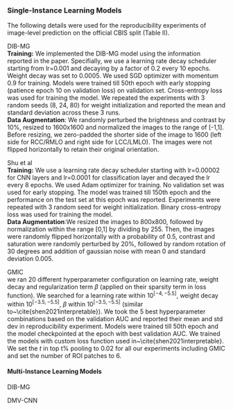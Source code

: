 ### Single-Instance Learning Models
The following details were used for the reproducibility experiments of image-level prediction on the official CBIS split (Table II).

DIB-MG <br/>
**Training:** We implemented the DIB-MG model using the information reported in the paper. Specifially, we use a learning rate decay scheduler starting from lr=0.001 and decaying by a factor of 0.2 every 10 epochs. Weight decay was set to 0.0005. We used SGD optimizer with momentum 0.9 for training. Models were trained till 50th epoch with early stopping (patience epoch 10 on validation loss) on validation set. Cross-entropy loss was used for training the model. We repeated the experiments with 3 random seeds (8, 24, 80) for weight initialization and reported the mean and standard deviation across these 3 runs. <br/>
**Data Augmentation**: We randomly perturbed the brightness and contrast by 10%, resized to 1600x1600 and normalized the images to the range of [-1,1]. Before resizing, we zero-padded the shorter side of the image to 1600 (left side for RCC/RMLO and right side for LCC/LMLO). The images were not flipped horizontally to retain their original orientation.

Shu et al <br/>
**Training:** We use a learning rate decay scheduler starting with lr=0.00002 for CNN layers and lr=0.0001 for classification layer and decayed the lr every 8 epochs. We used Adam optimizer for training. No validation set was used for early stopping. The model was trained till 150th epoch and the performance on the test set at this epoch was reported. Experiments were repeated with 3 random seed for weight initialization. Binary cross-entropy loss was used for training the model. <br/>
**Data Augmentation**:We resized the images to 800x800, followed by normalization within the range [0,1] by dividing by 255. Then, the images were randomly flipped horizontally with a probability of 0.5, contrast and saturation were randomly perturbed by 20\%, followed by random rotation of 30 degrees and addition of gaussian noise with mean 0 and standard deviation 0.005.

GMIC <br/>
we ran 20 different hyperparameter configuration on learning rate, weight decay and regularization term $\beta$ (applied on their sparsity term in loss function). We searched for a learning rate within $10^{[-4,-5.5]}$, weight decay within $10^{[-3.5,-5.5]}$, $\beta$ within $10^{[-3.5,-5.5]}$ (similar to~\cite{shen2021interpretable}).  We took the 5 best hyperparameter combinations based on the validation AUC and reported their mean and std dev in reproducibility experiment. Models were trained till 50th epoch and the model checkpointed at the epoch with best validation AUC. We trained the models with custom loss function used in~\cite{shen2021interpretable}. We set the $t$ in top t\% pooling to 0.02 for all our experiments including GMIC and set the number of ROI patches to 6. 

#### Multi-Instance Learning Models

DIB-MG <br/>


DMV-CNN <br/>

